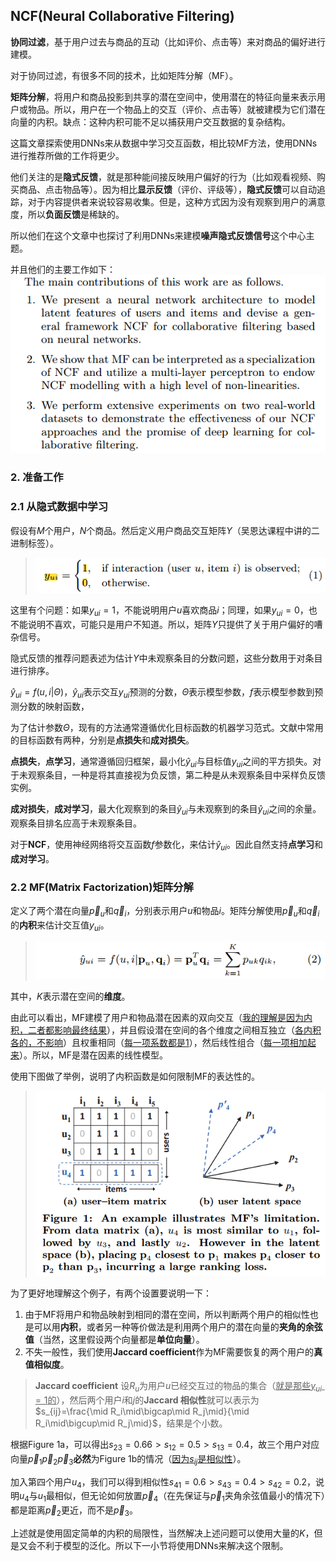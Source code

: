 ## NCF(Neural Collaborative Filtering)
**协同过滤**，基于用户过去与商品的互动（比如评价、点击等）来对商品的偏好进行建模。

对于协同过滤，有很多不同的技术，比如矩阵分解（MF）。

**矩阵分解**，将用户和商品投影到共享的潜在空间中，使用潜在的特征向量来表示用户或物品。所以，用户在一个物品上的交互（评价、点击等）就被建模为它们潜在向量的内积。缺点：这种内积可能不足以捕获用户交互数据的复杂结构。

这篇文章探索使用DNNs来从数据中学习交互函数，相比较MF方法，使用DNNs进行推荐所做的工作将更少。

他们关注的是**隐式反馈**，就是那种能间接反映用户偏好的行为（比如观看视频、购买商品、点击物品等）。因为相比**显示反馈**（评价、评级等），**隐式反馈**可以自动追踪，对于内容提供者来说较容易收集。但是，这种方式因为没有观察到用户的满意度，所以**负面反馈**是稀缺的。

所以他们在这个文章中也探讨了利用DNNs来建模**噪声隐式反馈信号**这个中心主题。

并且他们的主要工作如下：
![picture 1](assets/images/1682000366388.png)

### 2. 准备工作
### 2.1 从隐式数据中学习
假设有$M$个用户，$N$个商品。然后定义用户商品交互矩阵$Y$（吴恩达课程中讲的二进制标签）。
> ![picture 2](assets/images/1682034787699.png)  

这里有个问题：如果$y_{ui}=1$，不能说明用户$u$喜欢商品$i$；同理，如果$y_{ui}=0$，也不能说明不喜欢，可能只是用户不知道。所以，矩阵$Y$只提供了关于用户偏好的嘈杂信号。

隐式反馈的推荐问题表述为估计$Y$中未观察条目的分数问题，这些分数用于对条目进行排序。

$\hat y_{ui} = f(u,i|Θ)$，$\hat y_{ui}$表示交互$y_{ui}$预测的分数，$Θ$表示模型参数，$f$表示模型参数到预测分数的映射函数，

为了估计参数$Θ$，现有的方法通常遵循优化目标函数的机器学习范式。文献中常用的目标函数有两种，分别是**点损失**和**成对损失**。

**点损失**，**点学习**，通常遵循回归框架，最小化$\hat y_{ui}$与目标值$y_{ui}$之间的平方损失。对于未观察条目，一种是将其直接视为负反馈，第二种是从未观察条目中采样负反馈实例。

**成对损失**，**成对学习**，最大化观察到的条目$\hat y_{ui}$与未观察到的条目$\hat y_{ui}$之间的余量。观察条目排名应高于未观察条目。

对于**NCF**，使用神经网络将交互函数$f$参数化，来估计$\hat y_{ui}$。因此自然支持**点学习**和**成对学习**。

### 2.2 MF(Matrix Factorization)矩阵分解
定义了两个潜在向量$\vec{p}_u$和$\vec{q}_i$，分别表示用户$u$和物品$i$。矩阵分解使用$\vec{p}_u$和$\vec{q}_i$的**内积**来估计交互值$y_{ui}$。
> ![picture 3](assets/images/1682043424866.png) 

其中，$K$表示潜在空间的**维度**。

由此可以看出，MF建模了用户和物品潜在因素的双向交互（<u>我的理解是因为内积，二者都影响最终结果</u>），并且假设潜在空间的各个维度之间相互独立（<u>各内积各的，不影响</u>）且权重相同（<u>每一项系数都是1</u>），然后线性组合（<u>每一项相加起来</u>）。所以，MF是潜在因素的线性模型。

使用下图做了举例，说明了内积函数是如何限制MF的表达性的。
> ![picture 4](assets/images/1682045242701.png)  

为了更好地理解这个例子，有两个设置要说明一下：
1. 由于MF将用户和物品映射到相同的潜在空间，所以判断两个用户的相似性也是可以用**内积**，或者另一种等价做法是利用两个用户的潜在向量的**夹角的余弦值**（当然，这里假设两个向量都是**单位向量**）。
2. 不失一般性，我们使用**Jaccard coefficient**作为MF需要恢复的两个用户的**真值相似度**。

> **Jaccard coefficient**
> 设$R_u$为用户$u$已经交互过的物品的集合（<u>就是那些$y_{ui}=1$的</u>），然后两个用户$i$和$j$的**Jaccard 相似性**就可以表示为$s_{ij}=\frac{\mid R_i\mid\bigcap\mid R_j\mid}{\mid R_i\mid\bigcup\mid R_j\mid}$，结果是个小数。

根据Figure 1a，可以得出$s_{23}=0.66>s_{12}=0.5>s_{13}=0.4$，故三个用户对应向量$\vec{p}_1 \vec{p}_2 \vec{p}_3$**必然**为Figure 1b的情况（<u>因为$s_{ij}$是相似性</u>）。

加入第四个用户$u_4$，我们可以得到相似性$s_{41}=0.6>s_{43}=0.4>s_{42}=0.2$，说明$u_4$与$u_1$最相似，但无论如何放置$\vec{p}_4$（在先保证与$\vec{p}_1$夹角余弦值最小的情况下）都是距离$\vec{p}_2$更近，而不是$\vec{p}_3$。

上述就是使用固定简单的内积的局限性，当然解决上述问题可以使用大量的$K$，但是又会不利于模型的泛化。所以下一小节将使用DNNs来解决这个限制。